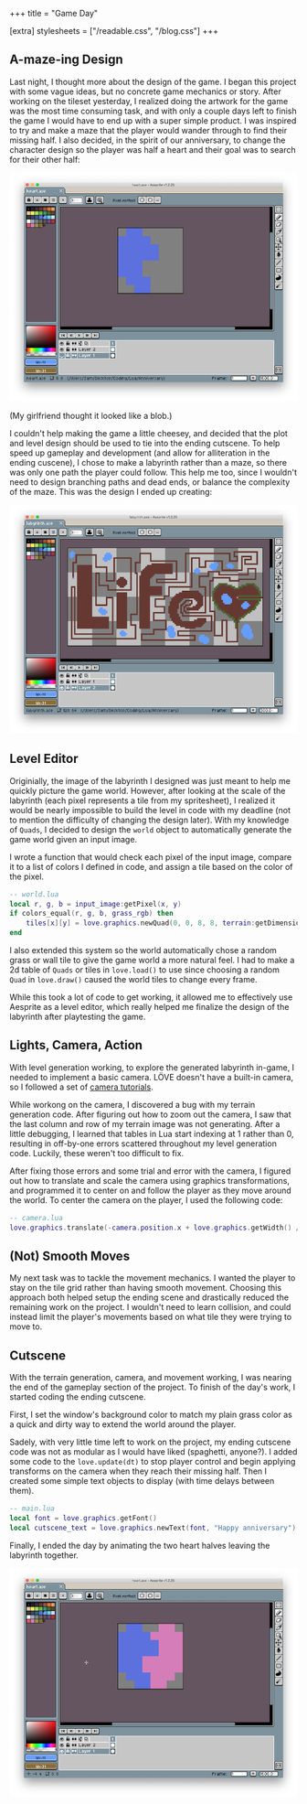 +++
title = "Game Day"

[extra]
stylesheets = ["/readable.css", "/blog.css"]
+++
## A-maze-ing Design

Last night, I thought more about the design of the game. I began this project with some vague ideas, but no concrete game mechanics or story. After working on the tileset yesterday, I realized doing the artwork for the game was the most time consuming task, and with only a couple days left to finish the game I would have to end up with a super simple product. I was inspired to try and make a maze that the player would wander through to find their missing half. I also decided, in the spirit of our anniversary, to change the character design so the player was half a heart and their goal was to search for their other half:

![Player character](player.png)

(My girlfriend thought it looked like a blob.)

I couldn't help making the game a little cheesey, and decided that the plot and level design should be used to tie into the ending cutscene. To help speed up gameplay and development (and allow for alliteration in the ending cuscene), I chose to make a labyrinth rather than a maze, so there was only one path the player could follow. This help me too, since I wouldn't need to design branching paths and dead ends, or balance the complexity of the maze. This was the design I ended up creating:

![World map](labyrinth.png)

## Level Editor

Originially, the image of the labyrinth I designed was just meant to help me quickly picture the game world. However, after looking at the scale of the labyrinth (each pixel represents a tile from my spritesheet), I realized it would be nearly impossible to build the level in code with my deadline (not to mention the difficulty of changing the design later). With my knowledge of `Quads`, I decided to design the `world` object to automatically generate the game world given an input image.

I wrote a function that would check each pixel of the input image, compare it to a list of colors I defined in code, and assign a tile based on the color of the pixel.

```lua
-- world.lua
local r, g, b = input_image:getPixel(x, y)
if colors_equal(r, g, b, grass_rgb) then
	tiles[x][y] = love.graphics.newQuad(0, 0, 8, 8, terrain:getDimensions())
end
```

I also extended this system so the world automatically chose a random grass or wall tile to give the game world a more natural feel. I had to make a 2d table of `Quads` or tiles in `love.load()` to use since choosing a random `Quad` in `love.draw()` caused the world tiles to change every frame.

While this took a lot of code to get working, it allowed me to effectively use Aesprite as a level editor, which really helped me finalize the design of the labyrinth after playtesting the game.

## Lights, Camera, Action

With level generation working, to explore the generated labyrinth in-game, I needed to implement a basic camera. LÖVE doesn't have a built-in camera, so I followed a set of [camera tutorials](https://ebens.me/post/cameras-in-love2d-part-1-the-basics).

While workong on the camera, I discovered a bug with my terrain generation code. After figuring out how to zoom out the camera, I saw that the last column and row of my terrain image was not generating. After a little debugging, I learned that tables in Lua start indexing at 1 rather than 0, resulting in off-by-one errors scattered throughout my level generation code. Luckily, these weren't too difficult to fix.

After fixing those errors and some trial and error with the camera, I figured out how to translate and scale the camera using graphics transformations, and programmed it to center on and follow the player as they move around the world. To center the camera on the player, I used the following code:

```lua
-- camera.lua
love.graphics.translate(-camera.position.x + love.graphics.getWidth() / 2 * camera.scale.x, -camera.position.y + love.graphics.getHeight() / 2 * camera.scale.y)
```

## (Not) Smooth Moves

My next task was to tackle the movement mechanics. I wanted the player to stay on the tile grid rather than having smooth movement. Choosing this approach both helped setup the ending scene and drastically reduced the remaining work on the project. I wouldn't need to learn collision, and could instead limit the player's movements based on what tile they were trying to move to.

## Cutscene

With the terrain generation, camera, and movement working, I was nearing the end of the gameplay section of the project. To finish of the day's work, I started coding the ending cutscene.

First, I set the window's background color to match my plain grass color as a quick and dirty way to extend the world around the player.

Sadely, with very little time left to work on the project, my ending cutscene code was not as modular as I would have liked (spaghetti, anyone?). I added some code to the `love.update(dt)` to stop player control and begin applying transforms on the camera when they reach their missing half. Then I created some simple text objects to display (with time delays between them).

```lua
-- main.lua
local font = love.graphics.getFont()
local cutscene_text = love.graphics.newText(font, "Happy anniversary")
```

Finally, I ended the day by animating the two heart halves leaving the labyrinth together.

![Full heart character](heart.png)
